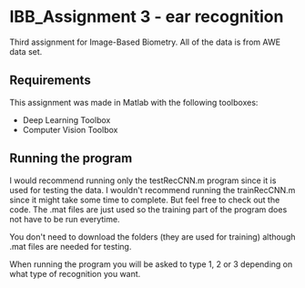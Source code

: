 # IBB_Assignment 3 - ear recognition
Third assignment for Image-Based Biometry. All of the data is from AWE data set.

## Requirements

This assignment was made in Matlab with the following toolboxes:

* Deep Learning Toolbox
* Computer Vision Toolbox

## Running the program

I would recommend running only the testRecCNN.m program since it is used for testing the data. I wouldn't recommend running the trainRecCNN.m since it might take some time to complete. But feel free to check out the code. The .mat files are just used so the training part of the program does not have to be run everytime. 

You don't need to download the folders (they are used for training) although .mat files are needed for testing.

When running the program you will be asked to type 1, 2 or 3 depending on what type of recognition you want.


